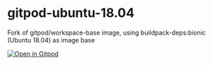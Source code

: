 # gitpod-ubuntu-18.04
Fork of gitpod/workspace-base image, using buildpack-deps:bionic (Ubuntu 18.04) as image base

[![Open in Gitpod](https://gitpod.io/button/open-in-gitpod.svg)](https://gitpod.io/#https://github.com/jhovanymx/gitpod-ubuntu-18.04)